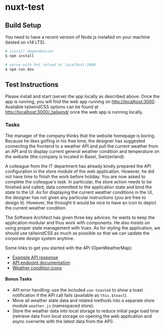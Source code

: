 # nuxt-test

## Build Setup

You need to have a recent version of Node.js installed on your machine (tested on v14 LTS).

```bash
# install dependencies
$ npm install

# serve with hot reload at localhost:3000
$ npm run dev
```

## Test Instructions

Please install and start (serve) the app locally as described above. Once the app is running, you will find the
web app running on [http://localhost:3000](http://localhost:3000). Available tailwindCSS options can be found at
[http://localhost:3000/_tailwind/](http://localhost:3000/_tailwind/) once the web app is running locally.

### Tasks 

The manager of the company thinks that the website homepage is boring. Because he likes golfing in his free time, the
designer has suggested connecting the frontend to a weather API and pull the current weather from an API and to display
current general weather condition and temperature on the website (the company is located in Basel, Switzerland).

A colleague from the IT department has already kindly prepared the API configuration in the store module of the web
application. However, he did not have time to finish the work before holiday. You are now asked to complete the
colleague's task. In particular, the store action needs to be finished and called, data committed to the application
state and bind the state to the UI. As for displaying the current weather conditions in the UI, the designer has not
given any particular instructions (you are free to design it). However, the throught it would be nice to have an icon
to depict the current weather condition.

The Software Architect has given three key advices: he wants to keep the application modular and thus work with
components. He also insists on using proper state management with Vuex. As for styling the application, we should
use tailwindCSS as much as possible so that we can update the corporate design system anytime.

Some links to get you started with the API (OpenWeatherMap):

- [Example API response](http://api.openweathermap.org/data/2.5/weather?q=Basel&appid=3978da9f7417a95247e8f31df0cf1f27)
- [API endpoint documentation](https://openweathermap.org/current)
- [Weather condition icons](https://openweathermap.org/weather-conditions)

#### Bonus Tasks

- API error handling: use the included ```vue-toasted``` to show a toast notification if the API call fails (available
   as ```this.$toast```).
- Move all weather state data and related methods into a separate store module ```weather.js``` (namespaced store).
- Store the weather data into local storage to reduce initial page load time (retrieve data from local storage on
  opening the web application and async overwrite with the latest data from the API).

